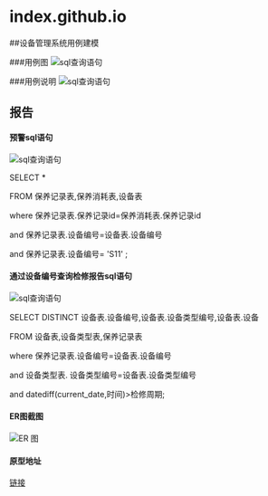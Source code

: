 # index.github.io
##设备管理系统用例建模
     
###用例图
![sql查询语句](http://e.hiphotos.baidu.com/image/pic/item/5d6034a85edf8db13749d3b70123dd54574e74fa.jpg)
      
###用例说明
![sql查询语句](http://c.hiphotos.baidu.com/image/pic/item/314e251f95cad1c88d3e4ef4773e6709c83d515f.jpg)
           
           
           
           
           
           
## 报告
#### 预警sql语句
![sql查询语句](http://f.hiphotos.baidu.com/image/pic/item/4ec2d5628535e5dd22552b397ec6a7efcf1b62df.jpg)
    
    
SELECT * 
      
FROM 保养记录表,保养消耗表,设备表
         
where 保养记录表.保养记录id=保养消耗表.保养记录id
        
and 保养记录表.设备编号=设备表.设备编号
          
and 保养记录表.设备编号= 'S11' ;
           
#### 通过设备编号查询检修报告sql语句
![sql查询语句](http://c.hiphotos.baidu.com/image/pic/item/91ef76c6a7efce1b5752462ca751f3deb58f65df.jpg)
          
SELECT DISTINCT 设备表.设备编号,设备表.设备类型编号,设备表.设备
       
FROM 设备表,设备类型表,保养记录表
          
where 保养记录表.设备编号=设备表.设备编号
         
and 设备类型表. 设备类型编号=设备表.设备类型编号
          
and datediff(current_date,时间)>检修周期;
      
#### ER图截图
![ER 图](http://f.hiphotos.baidu.com/image/pic/item/4afbfbedab64034f557037e0a7c379310b551d92.jpg)
          
#### 原型地址
[链接](http://r1q5al.axshare.com)




